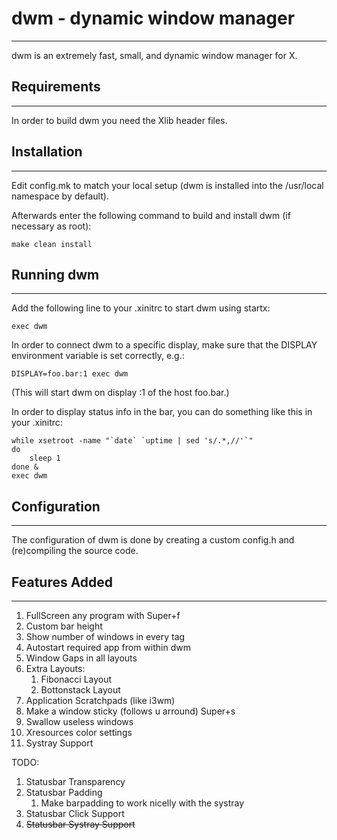# dwm - dynamic window manager
------------
dwm is an extremely fast, small, and dynamic window manager for X.


## Requirements
------------
In order to build dwm you need the Xlib header files.


## Installation
------------
Edit config.mk to match your local setup (dwm is installed into
the /usr/local namespace by default).

Afterwards enter the following command to build and install dwm (if
necessary as root):

    make clean install


## Running dwm
-----------
Add the following line to your .xinitrc to start dwm using startx:

    exec dwm

In order to connect dwm to a specific display, make sure that
the DISPLAY environment variable is set correctly, e.g.:

    DISPLAY=foo.bar:1 exec dwm

(This will start dwm on display :1 of the host foo.bar.)

In order to display status info in the bar, you can do something
like this in your .xinitrc:

    while xsetroot -name "`date` `uptime | sed 's/.*,//'`"
    do
    	sleep 1
    done &
    exec dwm


## Configuration
-------------
The configuration of dwm is done by creating a custom config.h
and (re)compiling the source code.

## Features Added
-------------
1. FullScreen any program with Super+f
2. Custom bar height
3. Show number of windows in every tag
4. Autostart required app from within dwm
5. Window Gaps in all layouts
6. Extra Layouts:
	1. Fibonacci Layout
	2. Bottonstack Layout
7. Application Scratchpads (like i3wm)
8. Make a window sticky (follows u arround) Super+s
9. Swallow useless windows
10. Xresources color settings
11. Systray Support

TODO:
1. Statusbar Transparency
2. Statusbar Padding
	1. Make barpadding to work nicelly with the systray
4. Statusbar Click Support
5. ~~Statusbar Systray Support~~
